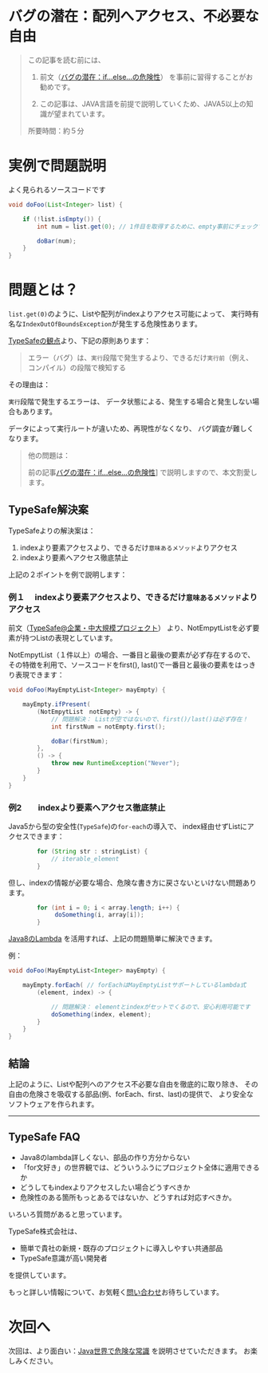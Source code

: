 # バグの潜在：配列へアクセス、不必要な自由

> この記事を読む前には、
>
> 1) 前文（[バグの潜在：if...else...の危険性](?typesafe_in_java/TypeSafeIfElse)） を事前に習得することがお勧めです。
>
> 2) この記事は、JAVA言語を前提で説明していくため、JAVA5以上の知識が望まれています。
>
> 所要時間：約５分

# 実例で問題説明

よく見られるソースコードです

```java
void doFoo(List<Integer> list) {

    if (!list.isEmpty()) {
        int num = list.get(0); // 1件目を取得するために、empty事前にチェックする必要。

        doBar(num);
    }
}
```


# 問題とは？

`list.get(0)`のように、Listや配列がindexよりアクセス可能によって、
実行時有名な`IndexOutOfBoundsException`が発生する危険性あります。

[TypeSafeの観点](?WhyTypeSafe)より、下記の原則あります：

> エラー（バグ）は、`実行`段階で発生するより、できるだけ`実行前`（例え、コンパイル）の段階で検知する

その理由は：

`実行`段階で発生するエラーは、
データ状態による、発生する場合と発生しない場合もあります。

データによって実行ルートが違いため、再現性がなくなり、
バグ調査が難しくなります。

> 他の問題は：
>
> 前の記事[バグの潜在：if...else...の危険性](?typesafe_in_java/TypeSafeIfElse)]
> で説明しますので、本文割愛します。


## TypeSafe解決案

TypeSafeよりの解決案は：

1. indexより要素アクセスより、できるだけ`意味あるメソッド`よりアクセス
2. indexより要素へアクセス徹底禁止

上記の２ポイントを例で説明します：

### 例１ 　indexより要素アクセスより、できるだけ`意味あるメソッド`よりアクセス

前文（[TypeSafe@企業・中大規模プロジェクト](?typesafe_in_java_enterprise/TypeSafeCollection)）
より、NotEmpytListを必ず要素が持つListの表現としています。

NotEmpytList（１件以上）の場合、一番目と最後の要素が必ず存在するので、
その特徴を利用で、ソースコードをfirst(), last()で一番目と最後の要素をはっきり表現できます：

```java
void doFoo(MayEmptyList<Integer> mayEmpty) {

    mayEmpty.ifPresent(
        (NotEmpytList　notEmpty) -> {
            // 問題解決： Listが空ではないので、first()/last()は必ず存在！
            int firstNum = notEmpty.first();

            doBar(firstNum);
        },
        () -> {
            throw new RuntimeException("Never");
        }
    }
}
```

### 例2　　indexより要素へアクセス徹底禁止

Java5から型の安全性(`TypeSafe`)の`for-each`の導入で、
index経由せずListにアクセスできます：

```java
        for (String str : stringList) {
            // iterable_element
        }
```

但し、indexの情報が必要な場合、危険な書き方に戻さないといけない問題あります。

```java
        for (int i = 0; i < array.length; i++) {
             doSomething(i, array[i]);
        }
```

[Java8のLambda](http://www.oracle.com/technetwork/jp/articles/java/architect-lambdas-part1-2080972-ja.html)
を活用すれば、上記の問題簡単に解決できます。

例：

```java
void doFoo(MayEmptyList<Integer> mayEmpty) {

    mayEmpty.forEach( // forEachはMayEmptyListサポートしているlambda式
        (element, index) -> {

            // 問題解決： elementとindexがセットでくるので、安心利用可能です
            doSomething(index, element);
        }
    }
}
```

## 結論

上記のように、Listや配列へのアクセス不必要な自由を徹底的に取り除き、
その自由の危険さを吸収する部品(例、forEach、first、last)の提供で、
より安全なソフトウェアを作られます。

---

## TypeSafe FAQ

- Java8のlambda詳しくない、部品の作り方分からない
- 「for文好き」の世界観では、どういうふうにプロジェクト全体に適用できるか
- どうしてもindexよりアクセスしたい場合どうすべきか
- 危険性のある箇所もっとあるではないか、どうすれば対応すべきか。

いろいろ質問があると思っています。

TypeSafe株式会社は、

- 簡単で貴社の新規・既存のプロジェクトに導入しやすい共通部品
- TypeSafe意識が高い開発者

を提供しています。

もっと詳しい情報について、お気軽く[問い合わせ](inquire.html)お待ちしています。

# 次回へ

次回は、より面白い：[Java世界で危険な常識](?typesafe_in_java/TypeSafeJavaLang_not_open)
を説明させていただきます。
お楽しみください。
